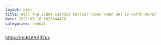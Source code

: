 ```yaml
--- 
layout: post 
title: Will the 25BAT cashout barrier lower when BAT is worth more? 
date: 2021-06-16 1623844428 
categories: reddit 
--- 
```

https://redd.it/o132ux